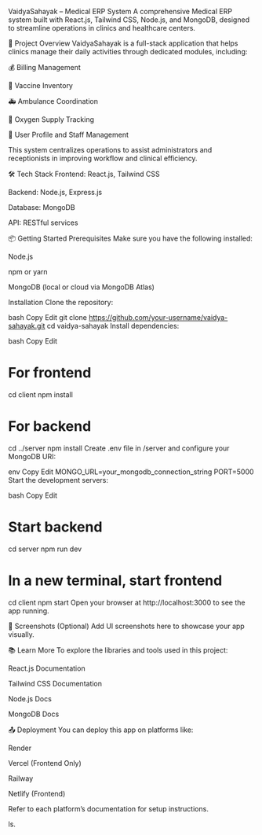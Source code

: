 VaidyaSahayak – Medical ERP System
A comprehensive Medical ERP system built with React.js, Tailwind CSS, Node.js, and MongoDB, designed to streamline operations in clinics and healthcare centers.

🚀 Project Overview
VaidyaSahayak is a full-stack application that helps clinics manage their daily activities through dedicated modules, including:

💰 Billing Management

💉 Vaccine Inventory

🚑 Ambulance Coordination

🧴 Oxygen Supply Tracking

👤 User Profile and Staff Management

This system centralizes operations to assist administrators and receptionists in improving workflow and clinical efficiency.

🛠 Tech Stack
Frontend: React.js, Tailwind CSS

Backend: Node.js, Express.js

Database: MongoDB

API: RESTful services

📦 Getting Started
Prerequisites
Make sure you have the following installed:

Node.js

npm or yarn

MongoDB (local or cloud via MongoDB Atlas)

Installation
Clone the repository:

bash
Copy
Edit
git clone https://github.com/your-username/vaidya-sahayak.git
cd vaidya-sahayak
Install dependencies:

bash
Copy
Edit
# For frontend
cd client
npm install

# For backend
cd ../server
npm install
Create .env file in /server and configure your MongoDB URI:

env
Copy
Edit
MONGO_URL=your_mongodb_connection_string
PORT=5000
Start the development servers:

bash
Copy
Edit
# Start backend
cd server
npm run dev

# In a new terminal, start frontend
cd client
npm start
Open your browser at http://localhost:3000 to see the app running.

📸 Screenshots (Optional)
Add UI screenshots here to showcase your app visually.

📚 Learn More
To explore the libraries and tools used in this project:

React.js Documentation

Tailwind CSS Documentation

Node.js Docs

MongoDB Docs

📤 Deployment
You can deploy this app on platforms like:

Render

Vercel (Frontend Only)

Railway

Netlify (Frontend)

Refer to each platform’s documentation for setup instructions.

ls.
